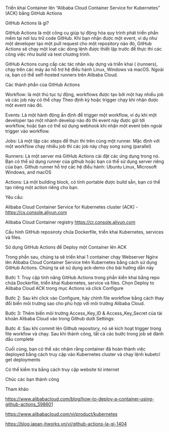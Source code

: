 Triển khai Container lên “Alibaba Cloud Container Service for Kubernetes” (ACK) bằng GitHub  Actions

GitHub Actions là gì?

GitHub Actions là một công cụ giúp tự động hóa quy trình phát triển phần mềm tại nơi lưu trữ code GitHub. Khi bạn nhận được một event, ví dụ như một developer tạo một pull request cho một repository nào đó, GitHub Actions sẽ chạy một loạt các dòng lệnh được thiết lập trước để thực thi các công việc như build và test chương trình.

GitHub Actions cung cấp các tác nhân xây dựng và triển khai ( (runners), chạy trên các máy ảo hỗ trợ hệ điều hành Linux, Windows và macOS. Ngoài ra, bạn có thể self-hosted runners trên Alibaba Cloud.

Các thành phần của GitHub Actions

Workflow: là một thủ tục tự động, workflows được tạo bởi một hay nhiều job và các job này có thể chạy Theo định kỳ hoặc trigger chạy khi nhận được một event nào đó. 

Events: Là một hành động ấn định để trigger một workflow, ví dụ khi một developer tạo một nhánh develop nào đó thì event này được gửi tới workflow, hoặc bạn có thể sử dụng webhook khi nhận một event bên ngoài trigger vào workflow.

Jobs: Là một tập các steps để thực thi trên cùng một runner. Mặc định với một workflow chạy nhiều job thì các job này chạy song song (parallel) 

Runners: Là một server mà GitHub Actions cài đặt các ứng dụng trong nó. Bạn có thể sử dụng runner của github hoặc bạn có thể sử dụng server riêng của bạn. Github runner hỗ trợ các hệ điều hành: Ubuntu Linux, Microsoft Windows, and macOS

Actions: Là một building block, có tính portable được build sẵn,  bạn có thể tạo riêng một action riêng cho bạn. 

Yêu cầu:

Alibaba Cloud Container Service for Kubernetes cluster (ACK) - https://cs.console.aliyun.com 

Alibaba Cloud Container registry https://cr.console.aliyun.com

Cấu hình GitHub reposiroty chứa Dockerfile, triển khai Kubernetes, services và files.

Sử dụng GitHub Actions để Deploy một Container lên ACK

Trong phần sau, chúng ta sẽ triển khai 1 container chạy Webserver Nginx lên Alibaba Cloud Container Service trên Kubernetes bằng cách sử dụng GitHub Actions. Chúng ta sẽ sử dụng ack-demo cho bài hướng dẫn này

Bước 1: Truy cập tính năng GitHub Actions trong phần kiển khai bằng repo chứa Dockerfile, triển khai Kubernetes, service và files. Chọn Deploy to Alibaba Cloud ACK trong mục Actions và click Configure

Bước 2: Sau khi click vào Configure, hãy chỉnh file workflow bằng cách thay đổi biến môi trường sao cho phù hợp với môi trường Alibaba Cloud.

Bước 3: Thêm biến môi trường Access_Key_ID & Access_Key_Secret của tài khoản Alibaba Cloud vào trong Github dưới Settings:

Bước 4: Sau khi commit lên Github repository, nó sẽ kích hoạt trigger trong file workfow và chạy. Sau khi thành công, tất cả các bước trong job sẽ đánh dấu complete

Cuối cùng, bạn có thể xác nhậm rằng container đã hoàn thành việc deployed bằng cách truy cập vào Kubernetes cluster và chạy lệnh  kubetcl get deployments

Có thể kiểm tra bằng cách truy cập website từ internet

Chúc các bạn thành công

Tham khảo

https://www.alibabacloud.com/blog/how-to-deploy-a-container-using-github-actions_598601

https://www.alibabacloud.com/vi/product/kubernetes 

https://blog.japan-itworks.vn/vi/github-actions-la-gi-1404
